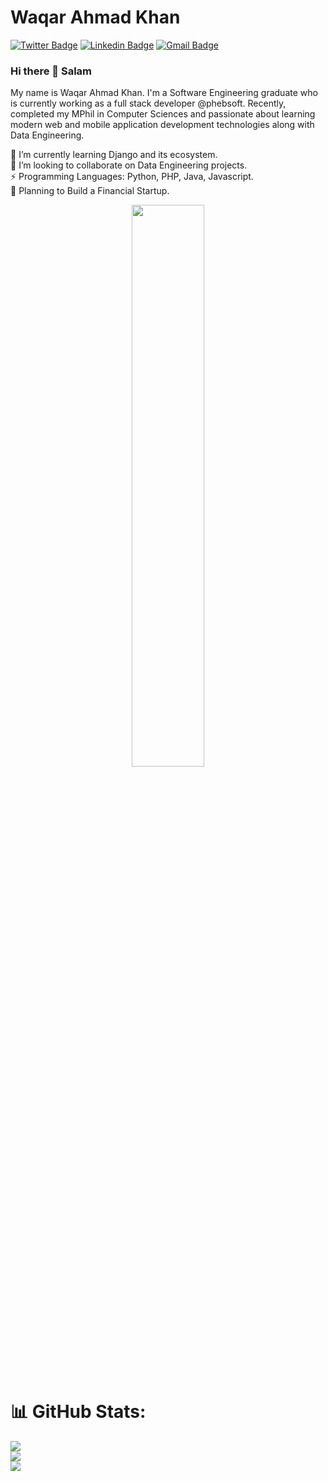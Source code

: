 <!-- 👋  Hi, I’m Waqar Ahmad Khan @bhali16  
👀  I’m interested in Python and Java Web Development, Data and Security and recently worked with Testing Frameworks and find it very interesting  
🌱  I’m currently working with Java and Python  -->
<!-- 💞️  I’m looking to collaborate on Machine Learning and Social Network Analysis   -->
<!-- - 🤔 I’m looking for help with Javascript. -->


# Waqar Ahmad Khan
[![Twitter Badge](https://img.shields.io/badge/-@thewaqarism-1ca0f1?style=flat-square&labelColor=1ca0f1&logo=twitter&logoColor=white&link=https://twitter.com/thewaqarism)](https://twitter.com/thewaqarism) 
[![Linkedin Badge](https://img.shields.io/badge/-bhali16-blue?style=flat-square&logo=Linkedin&logoColor=white&link=https://www.linkedin.com/in/bhali16/)](https://www.linkedin.com/in/bhali16/) 
[![Gmail Badge](https://img.shields.io/badge/-wakhan@cs.qau.edu.pk-c14438?style=flat-square&logo=Gmail&logoColor=white&link=mailto:wakhan@cs.qau.edu.pk)](mailto:wakhan@cs.qau.edu.pk)


### Hi there 👋 Salam
My name is Waqar Ahmad Khan. I'm a Software Engineering graduate who is currently working as a full stack developer @phebsoft. Recently, completed my MPhil in Computer Sciences and passionate about learning modern web and mobile application development technologies along with Data Engineering.

<!-- 🔭 I’m currently working on a research project which is about Model Coverage and Debugging Effectivness.<br /> -->
🌱 I’m currently learning Django and its ecosystem.<br />
👯 I’m looking to collaborate on Data Engineering projects.<br />
⚡ Programming Languages: Python, PHP, Java, Javascript.<br />
🔭 Planning to Build a Financial Startup.<br/> 
</p>
<p align="center">
    <img width="48%" src="http://github-readme-streak-stats.herokuapp.com?user=bhali16&hide_border=true&border_radius=10&hide_longest_streak=true" />
</center>



# 📊 GitHub Stats:
![](https://github-readme-stats.vercel.app/api?username=bhali16&theme=dark&hide_border=false&include_all_commits=true&count_private=true)<br/>
![](https://github-readme-streak-stats.herokuapp.com/?user=bhali16&theme=dark&hide_border=false)<br/>
![](https://github-readme-stats.vercel.app/api/top-langs/?username=bhali16&theme=dark&hide_border=false&include_all_commits=true&count_private=true&layout=compact)
